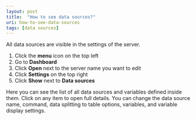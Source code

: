 ```yaml
---
layout: post
title:  "How to see data sources?"
uri: how-to-see-data-sources
tags: [data sources]
---
```


<p>
    All data sources are visible in the settings of the server.
</p>

<!--more-->

<ol>
    <li>Click the <strong>menu</strong> icon on the top left</li>
    <li>Go to <strong>Dashboard</strong></li>
    <li>Click <strong>Open</strong> next to the server name you want to edit</li>
    <li>Click <strong>Settings</strong> on the top right</li>
    <li>Click <strong>Show</strong> next to <strong>Data sources</strong></li>
</ol>

<p>
    Here you can see the list of all data sources and variables defined inside them. Click on any item to open full
    details. You can change the data source name, command, data splitting to table options, variables, and variable
    display settings.
</p>
